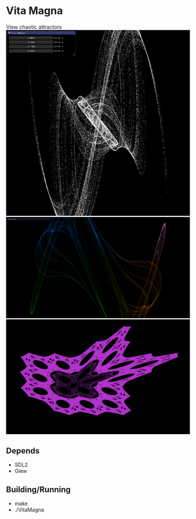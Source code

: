 # Vita Magna
View chaotic attractors
![dream1](https://github.com/Dolphindalt/VitaMagna/blob/master/dream.png)
![dream2](https://github.com/Dolphindalt/VitaMagna/blob/master/kingsdream.png)
![ginger](https://github.com/Dolphindalt/VitaMagna/blob/master/gingerman.png)
## Depends
* SDL2
* Glew
## Building/Running
* make
* ./VitaMagna